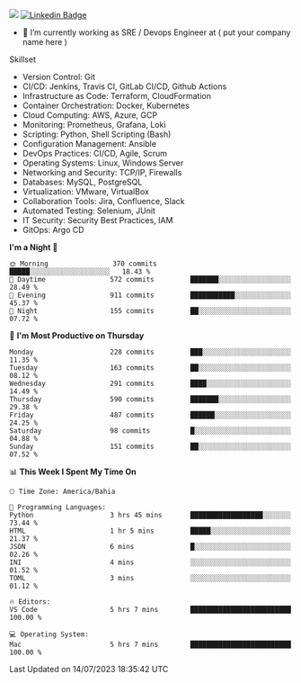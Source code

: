 ![](https://komarev.com/ghpvc/?username=miltlima&color=blue) [![Linkedin Badge](https://img.shields.io/badge/-LinkedIn-blue?style=flat-square&logo=Linkedin&logoColor=white&link=https://www.linkedin.com/in/miltonlimaj/)](https://www.linkedin.com/in/miltonlimaj/)
                 

- 🔭 I’m currently working as SRE / Devops Engineer at ( put your company name here )

Skillset

- Version Control: Git
- CI/CD: Jenkins, Travis CI, GitLab CI/CD, Github Actions
- Infrastructure as Code: Terraform, CloudFormation
- Container Orchestration: Docker, Kubernetes
- Cloud Computing: AWS, Azure, GCP
- Monitoring: Prometheus, Grafana, Loki
- Scripting: Python, Shell Scripting (Bash)
- Configuration Management: Ansible
- DevOps Practices: CI/CD, Agile, Scrum
- Operating Systems: Linux, Windows Server
- Networking and Security: TCP/IP, Firewalls
- Databases: MySQL, PostgreSQL
- Virtualization: VMware, VirtualBox
- Collaboration Tools: Jira, Confluence, Slack
- Automated Testing: Selenium, JUnit
- IT Security: Security Best Practices, IAM
- GitOps: Argo CD

<!--START_SECTION:waka-->
**I'm a Night 🦉** 

```text
🌞 Morning                370 commits         █████░░░░░░░░░░░░░░░░░░░░   18.43 % 
🌆 Daytime                572 commits         ███████░░░░░░░░░░░░░░░░░░   28.49 % 
🌃 Evening                911 commits         ███████████░░░░░░░░░░░░░░   45.37 % 
🌙 Night                  155 commits         ██░░░░░░░░░░░░░░░░░░░░░░░   07.72 % 
```
📅 **I'm Most Productive on Thursday** 

```text
Monday                   228 commits         ███░░░░░░░░░░░░░░░░░░░░░░   11.35 % 
Tuesday                  163 commits         ██░░░░░░░░░░░░░░░░░░░░░░░   08.12 % 
Wednesday                291 commits         ████░░░░░░░░░░░░░░░░░░░░░   14.49 % 
Thursday                 590 commits         ███████░░░░░░░░░░░░░░░░░░   29.38 % 
Friday                   487 commits         ██████░░░░░░░░░░░░░░░░░░░   24.25 % 
Saturday                 98 commits          █░░░░░░░░░░░░░░░░░░░░░░░░   04.88 % 
Sunday                   151 commits         ██░░░░░░░░░░░░░░░░░░░░░░░   07.52 % 
```


📊 **This Week I Spent My Time On** 

```text
🕑︎ Time Zone: America/Bahia

💬 Programming Languages: 
Python                   3 hrs 45 mins       ██████████████████░░░░░░░   73.44 % 
HTML                     1 hr 5 mins         █████░░░░░░░░░░░░░░░░░░░░   21.37 % 
JSON                     6 mins              █░░░░░░░░░░░░░░░░░░░░░░░░   02.26 % 
INI                      4 mins              ░░░░░░░░░░░░░░░░░░░░░░░░░   01.52 % 
TOML                     3 mins              ░░░░░░░░░░░░░░░░░░░░░░░░░   01.12 % 

🔥 Editors: 
VS Code                  5 hrs 7 mins        █████████████████████████   100.00 % 

💻 Operating System: 
Mac                      5 hrs 7 mins        █████████████████████████   100.00 % 
```


 Last Updated on 14/07/2023 18:35:42 UTC
<!--END_SECTION:waka-->
